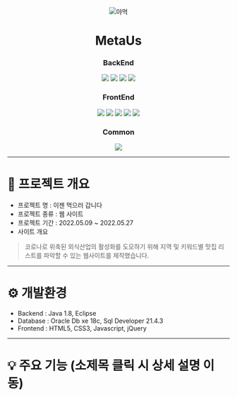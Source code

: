 <div align="center">   
   
![야먹](https://user-images.githubusercontent.com/99188096/180593694-d9eeff0f-fb19-4bb1-a128-28bdea95055e.PNG)



# MetaUs
   
### BackEnd   
<img src="https://img.shields.io/badge/Java-007396?style=for-the-badge&logo=Java&logoColor=white"/></a>
<img src="https://img.shields.io/badge/Oracle-red?style=for-the-badge&logo=oracle&logoColor=white"/></a>
<img src="https://img.shields.io/badge/SqlDeveloper-548294?style=for-the-badge&logo=sqldeveloper&logoColor=white"/></a>
<img src="https://img.shields.io/badge/Tomcat-F8DC75?style=for-the-badge&logo=apachetomcat&logoColor=black"/></a>
### FrontEnd   
<img src="https://img.shields.io/badge/Html5-E34F26?style=for-the-badge&logo=Html5&logoColor=white"/></a>
<img src="https://img.shields.io/badge/CSS3-1572B6?style=for-the-badge&logo=CSS3&logoColor=white"/></a>
<img src="https://img.shields.io/badge/JavaScript-F7DF1E?style=for-the-badge&logo=javascript&logoColor=black"/></a>
<img src="https://img.shields.io/badge/jQuery-0769AD?style=for-the-badge&logo=jquery&logoColor=white"/></a>
<img src="https://img.shields.io/badge/Bootstrap-7952B3?style=for-the-badge&logo=bootstrap&logoColor=white"/></a>   
### Common   
<img src="https://img.shields.io/badge/kakao-FFCD00?style=for-the-badge&logo=kakao&logoColor=black"/></a>



</div>

***
# 📌 프로젝트 개요

- 프로젝트 명 : 이젠 먹으러 갑니다
- 프로젝트 종류 : 웹 사이트
- 프로젝트 기간 : 2022.05.09 ~ 2022.05.27
- 사이트 개요   
> 코로나로 위축된 외식산업의 활성화를 도모하기 위해 지역 및 키워드별 맛집 리스트를 파악할 수 있는 웹사이트를 제작했습니다.



   
***
# :gear: 개발환경

- Backend : Java 1.8, Eclipse
- Database : Oracle Db xe 18c, Sql Developer 21.4.3
- Frontend : HTML5, CSS3, Javascript, jQuery


***
# :bulb: 주요 기능 (소제목 클릭 시 상세 설명 이동)




